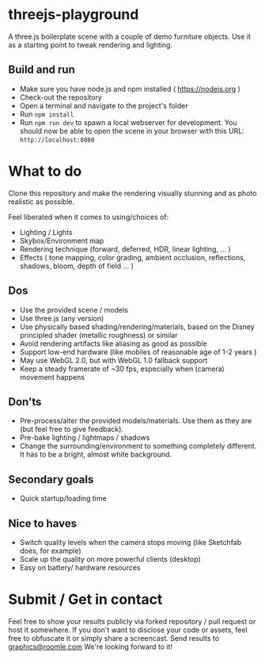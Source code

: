 # threejs-playground
A three.js boilerplate scene with a couple of demo furniture objects. Use it as a starting point to tweak rendering and lighting.

## Build and run
* Make sure you have node.js and npm installed ( https://nodejs.org )
* Check-out the repository
* Open a terminal and navigate to the project's folder
* Run `npm install`
* Run `npm run dev` to spawn a local webserver for development. You should now be able to open the scene in your browser with this URL: `http://localhost:8080`

# What to do
Clone this repository and make the rendering visually stunning and as photo realistic as possible.

Feel liberated when it comes to using/choices of:
* Lighting / Lights
* Skybox/Environment map
* Rendering technique (forward, deferred, HDR, linear lighting, ... )
* Effects ( tone mapping, color grading, ambient occlusion, reflections, shadows, bloom, depth of field ... )

## Dos
* Use the provided scene / models
* Use three.js (any version)
* Use physically based shading/rendering/materials, based on the Disney principled shader (metallic roughness) or similar
* Avoid rendering artifacts like aliasing as good as possible
* Support low-end hardware (like mobiles of reasonable age of 1-2 years )
* May use WebGL 2.0, but with WebGL 1.0 fallback support
* Keep a steady framerate of ~30 fps, especially when (camera) movement happens

## Don'ts
* Pre-process/alter the provided models/materials. Use them as they are (but feel free to give feedback).
* Pre-bake lighting / lightmaps / shadows
* Change the surrounding/environment to something completely different. It has to be a bright, almost white background.

## Secondary goals
* Quick startup/loading time

## Nice to haves
* Switch quality levels when the camera stops moving (like Sketchfab does, for example)
* Scale up the quality on more powerful clients (desktop)
* Easy on battery/ hardware resources

# Submit / Get in contact
Feel free to show your results publicly via forked repository / pull request or host it somewhere. If you don't want to disclose your code or assets, feel free to obfuscate it or simply share a screencast.
Send results to graphics@roomle.com
We're looking forward to it!
